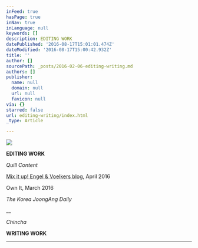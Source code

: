 ```yaml
---
inFeed: true
hasPage: true
inNav: true
inLanguage: null
keywords: []
description: EDITING WORK
datePublished: '2016-08-17T15:01:01.474Z'
dateModified: '2016-08-17T15:00:42.932Z'
title: ''
author: []
sourcePath: _posts/2016-02-06-editing-writing.md
authors: []
publisher:
  name: null
  domain: null
  url: null
  favicon: null
via: {}
starred: false
url: editing-writing/index.html
_type: Article

---
```

![](https://the-grid-user-content.s3-us-west-2.amazonaws.com/02b3f6c8-50bf-4f1a-82e0-9667468bbcd2.jpg)

**EDITING WORK**

_Quill Content_

[Mix it up! Engel & Voelkers blog][0], April 2016

Own It, March 2016

_The Korea JoongAng Daily_

__

_Chincha_

**WRITING WORK**

****

[0]: https://www.engelvoelkers.com/blog/2016/mix/